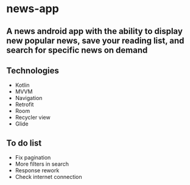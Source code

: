 # news-app

## A news android app with the ability to display new popular news, save your reading list, and search for specific news on demand

## Technologies
 * Kotlin
 * MVVM
 * Navigation
 * Retrofit
 * Room
 * Recycler view
 * Glide

## To do list
 * Fix pagination
 * More filters in search
 * Response rework
 * Check internet connection